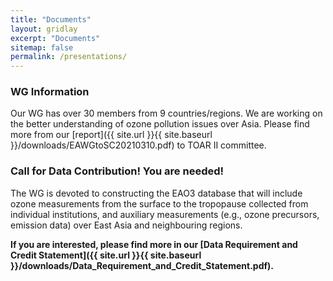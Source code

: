 ```yaml
---
title: "Documents"
layout: gridlay
excerpt: "Documents"
sitemap: false
permalink: /presentations/
---
```


### WG Information
Our WG has over 30 members from 9 countries/regions. We are working on the better understanding of ozone pollution issues over Asia.  Please find more from our [report]({{ site.url }}{{ site.baseurl }}/downloads/EAWGtoSC20210310.pdf) to TOAR II committee.


### Call for Data Contribution! You are needed! 
The WG is devoted to constructing the EAO3 database that will include ozone measurements from the surface to the tropopause collected from individual institutions, and auxiliary measurements (e.g., ozone precursors, emission data) over East Asia and neighbouring regions.

**If you are interested, please find more in our [Data Requirement and Credit Statement]({{ site.url }}{{ site.baseurl }}/downloads/Data_Requirement_and_Credit_Statement.pdf).**









